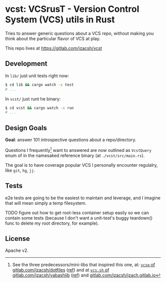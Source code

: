 # vcst: VCSrusT - Version Control System (VCS) utils in Rust

Tries to answer generic questions about a VCS repo, without making you think
about the particular flavor of VCS at play.

This repo lives at <https://gitlab.com/jzacsh/vcst>

## Development

In `lib/` just unit tests right now:

```sh
$ cd lib && cargo watch -x test
# ...
```

In `vcst/` just runt he binary:

```sh
$ cd vcst && cargo watch -x run
# ...
```

## Design Goals

**Goal**: answer 101 introspective questions about a repo/directory.

Questions I frequently[^freq] want to answered are now outlined as `VcstQuery`
enum of in the namesaked reference binary (at `./vcst/src/main.rs`).

The goal is to have coverage popular VCS I personally encounter regulalry, like
`git`, `hg`, `jj`.

## Tests

e2e tests are going to be the easiest to maintain and leverage, and I imagine
that will mean simply a temp filesystem.

TODO figure out how to get root-less container setup easily so we can contain
some tests (because I don't want a unit-test's buggy teardown() func to delete
my root directory, for example).

[^freq]:
    See the three predecessors/mini-libs that inspired this one, at:
    [`vcsq` of gitlab.com/jzacsh/dotfiles][dotsVcsq] ([ref][dotsVcsq_ref]) and at
    [`vcs.sh` of gitlab.com/jzacsh/yabashlib][yblibVcs] ([ref][yblibVcs_ref]) and
    [gitlab.com/jzacsh/jzach.gitlab.io][wwwVcsts]

[yblibVcs]: https://gitlab.com/jzacsh/yabashlib/-/blob/main/src/vcs.sh
[yblibVcs_ref]: https://gitlab.com/jzacsh/yabashlib/-/blob/dd838fc3b32a66fe2ec95fb85a5e9aa67280fee9/src/vcs.sh
[dotsVcsq]: https://gitlab.com/jzacsh/dotfiles/-/blob/main/bin/lib/vcsq
[dotsVcsq_ref]: https://gitlab.com/jzacsh/dotfiles/-/blob/2543adf4a6d4fcf946d0fda2c70658f72739a250/bin/lib/vcsq
[wwwVcsts]: https://gitlab.com/jzacsh/jzacsh.gitlab.io/-/blob/fix-jj-usage-vcslib-refactoring/src/bin/vcslib.ts?ref_type=heads

## License

Apache v2.
